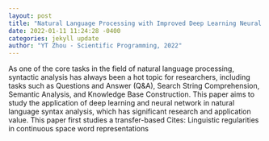 ```yaml
--- 
layout: post 
title: "Natural Language Processing with Improved Deep Learning Neural Networks" 
date: 2022-01-11 11:24:28 -0400 
categories: jekyll update 
author: "YT Zhou - Scientific Programming, 2022" 
--- 
```

As one of the core tasks in the field of natural language processing, syntactic analysis has always been a hot topic for researchers, including tasks such as Questions and Answer (Q&A), Search String Comprehension, Semantic Analysis, and Knowledge Base Construction. This paper aims to study the application of deep learning and neural network in natural language syntax analysis, which has significant research and application value. This paper first studies a transfer-based Cites: Linguistic regularities in continuous space word representations